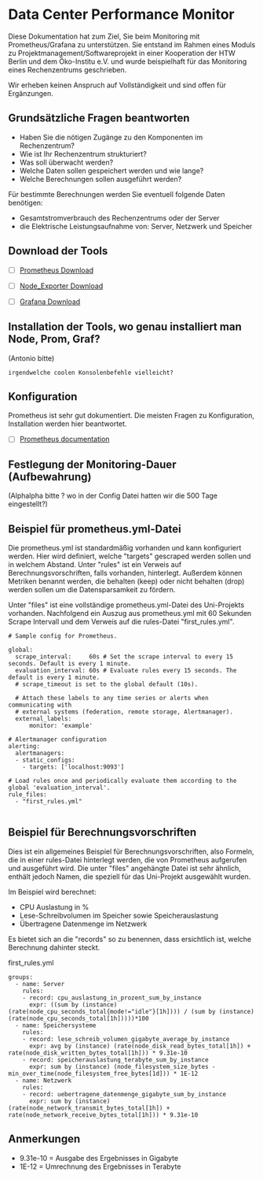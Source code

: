 # Data Center Performance Monitor

Diese Dokumentation hat zum Ziel, Sie beim Monitoring mit Prometheus/Grafana zu unterstützen. Sie entstand im Rahmen eines Moduls zu Projektmanagement/Softwareprojekt in einer Kooperation der HTW Berlin und dem Öko-Institu e.V. und wurde beispielhaft für das Monitoring eines Rechenzentrums geschrieben.

Wir erheben keinen Anspruch auf Vollständigkeit und sind offen für Ergänzungen.


## Grundsätzliche Fragen beantworten

- Haben Sie die nötigen Zugänge zu den Komponenten im Rechenzentrum?
- Wie ist Ihr Rechenzentrum strukturiert?
- Was soll überwacht werden?
- Welche Daten sollen gespeichert werden und wie lange?
- Welche Berechnungen sollen ausgeführt werden?

Für bestimmte Berechnungen werden Sie eventuell folgende Daten benötigen:
- Gesamtstromverbrauch des Rechenzentrums oder der Server
- die Elektrische Leistungsaufnahme von: Server, Netzwerk und Speicher


## Download der Tools

- [ ] [Prometheus Download](https://prometheus.io/download/)
- [ ] [Node_Exporter Download](https://github.com/prometheus/node_exporter/releases)
- [ ] [Grafana Download](https://grafana.com/grafana/download)


## Installation der Tools, wo genau installiert man Node, Prom, Graf?

(Antonio bitte)

```
irgendwelche coolen Konsolenbefehle vielleicht?
```

## Konfiguration

Prometheus ist sehr gut dokumentiert. Die meisten Fragen zu Konfiguration, Installation werden hier beantwortet.
- [ ] [Prometheus documentation](https://prometheus.io/docs/prometheus/latest/getting_started/)


## Festlegung der Monitoring-Dauer (Aufbewahrung)

(Alphalpha bitte ? wo in der Config Datei hatten wir die 500 Tage eingestellt?)

## Beispiel für prometheus.yml-Datei

Die prometheus.yml ist standardmäßig vorhanden und kann konfiguriert werden. Hier wird definiert, welche "targets" gescraped werden sollen und in welchem Abstand. Unter "rules" ist ein Verweis auf Berechnungsvorschriften, falls vorhanden, hinterlegt. Außerdem können Metriken benannt werden, die behalten (keep) oder nicht behalten (drop) werden sollen um die Datensparsamkeit zu fördern.

Unter "files" ist eine vollständige prometheus.yml-Datei des Uni-Projekts vorhanden. Nachfolgend ein Auszug aus prometheus.yml mit 60 Sekunden Scrape Intervall und dem Verweis auf die rules-Datei "first_rules.yml".
```
# Sample config for Prometheus.

global:
  scrape_interval:     60s # Set the scrape interval to every 15 seconds. Default is every 1 minute.
  evaluation_interval: 60s # Evaluate rules every 15 seconds. The default is every 1 minute.
  # scrape_timeout is set to the global default (10s).

  # Attach these labels to any time series or alerts when communicating with
  # external systems (federation, remote storage, Alertmanager).
  external_labels:
      monitor: 'example'

# Alertmanager configuration
alerting:
  alertmanagers:
  - static_configs:
    - targets: ['localhost:9093']

# Load rules once and periodically evaluate them according to the global 'evaluation_interval'.
rule_files:
  - "first_rules.yml"


```




## Beispiel für Berechnungsvorschriften

Dies ist ein allgemeines Beispiel für Berechnungsvorschriften, also Formeln, die in einer rules-Datei hinterlegt werden, die von Prometheus aufgerufen und ausgeführt wird. Die unter "files" angehängte Datei ist sehr ähnlich, enthält jedoch Namen, die speziell für das Uni-Projekt ausgewählt wurden.

Im Beispiel wird berechnet:

- CPU Auslastung in %
- Lese-Schreibvolumen im Speicher sowie Speicherauslastung
- Übertragene Datenmenge im Netzwerk

Es bietet sich an die "records" so zu benennen, dass ersichtlich ist, welche Berechnung dahinter steckt.

first_rules.yml
```
groups:
  - name: Server
    rules:
    - record: cpu_auslastung_in_prozent_sum_by_instance
      expr: ((sum by (instance) (rate(node_cpu_seconds_total{mode!="idle"}[1h]))) / (sum by (instance) (rate(node_cpu_seconds_total[1h]))))*100 
  - name: Speichersysteme
    rules:
    - record: lese_schreib_volumen_gigabyte_average_by_instance
      expr: avg by (instance) (rate(node_disk_read_bytes_total[1h]) + rate(node_disk_written_bytes_total[1h])) * 9.31e-10
    - record: speicherauslastung_terabyte_sum_by_instance
      expr: sum by (instance) (node_filesystem_size_bytes - min_over_time(node_filesystem_free_bytes[1d])) * 1E-12
  - name: Netzwerk
    rules:
    - record: uebertragene_datenmenge_gigabyte_sum_by_instance
      expr: sum by (instance) (rate(node_network_transmit_bytes_total[1h]) + rate(node_network_receive_bytes_total[1h])) * 9.31e-10
```

## Anmerkungen

* 9.31e-10 = Ausgabe des Ergebnisses in Gigabyte
* 1E-12 = Umrechnung des Ergebnisses in Terabyte






